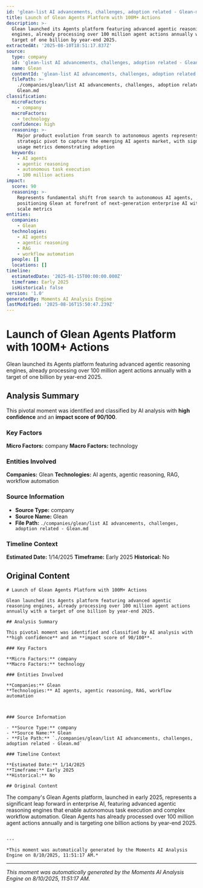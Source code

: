 ```yaml
---
id: 'glean-list AI advancements, challenges, adoption related - Glean-moment-2'
title: Launch of Glean Agents Platform with 100M+ Actions
description: >-
  Glean launched its Agents platform featuring advanced agentic reasoning
  engines, already processing over 100 million agent actions annually with a
  target of one billion by year-end 2025.
extractedAt: '2025-08-10T18:51:17.837Z'
source:
  type: company
  id: 'glean-list AI advancements, challenges, adoption related - Glean'
  name: Glean
  contentId: 'glean-list AI advancements, challenges, adoption related - Glean'
  filePath: >-
    ./companies/glean/list AI advancements, challenges, adoption related -
    Glean.md
classification:
  microFactors:
    - company
  macroFactors:
    - technology
  confidence: high
  reasoning: >-
    Major product evolution from search to autonomous agents represents a
    strategic pivot to capture the emerging AI agents market, with significant
    usage metrics demonstrating adoption
  keywords:
    - AI agents
    - agentic reasoning
    - autonomous task execution
    - 100 million actions
impact:
  score: 90
  reasoning: >-
    Represents fundamental shift from search to autonomous AI agents,
    positioning Glean at forefront of next-generation enterprise AI with massive
    scale metrics
entities:
  companies:
    - Glean
  technologies:
    - AI agents
    - agentic reasoning
    - RAG
    - workflow automation
  people: []
  locations: []
timeline:
  estimatedDate: '2025-01-15T00:00:00.000Z'
  timeframe: Early 2025
  isHistorical: false
version: '1.0'
generatedBy: Moments AI Analysis Engine
lastModified: '2025-08-16T15:50:47.239Z'
---
```

# Launch of Glean Agents Platform with 100M+ Actions

Glean launched its Agents platform featuring advanced agentic reasoning engines, already processing over 100 million agent actions annually with a target of one billion by year-end 2025.

## Analysis Summary

This pivotal moment was identified and classified by AI analysis with **high confidence** and an **impact score of 90/100**.

### Key Factors

**Micro Factors:** company
**Macro Factors:** technology

### Entities Involved

**Companies:** Glean
**Technologies:** AI agents, agentic reasoning, RAG, workflow automation



### Source Information

- **Source Type:** company
- **Source Name:** Glean
- **File Path:** `./companies/glean/list AI advancements, challenges, adoption related - Glean.md`

### Timeline Context

**Estimated Date:** 1/14/2025
**Timeframe:** Early 2025
**Historical:** No

## Original Content

```
# Launch of Glean Agents Platform with 100M+ Actions

Glean launched its Agents platform featuring advanced agentic reasoning engines, already processing over 100 million agent actions annually with a target of one billion by year-end 2025.

## Analysis Summary

This pivotal moment was identified and classified by AI analysis with **high confidence** and an **impact score of 90/100**.

### Key Factors

**Micro Factors:** company
**Macro Factors:** technology

### Entities Involved

**Companies:** Glean
**Technologies:** AI agents, agentic reasoning, RAG, workflow automation



### Source Information

- **Source Type:** company
- **Source Name:** Glean
- **File Path:** `./companies/glean/list AI advancements, challenges, adoption related - Glean.md`

### Timeline Context

**Estimated Date:** 1/14/2025
**Timeframe:** Early 2025
**Historical:** No

## Original Content

```
The company's Glean Agents platform, launched in early 2025, represents a significant leap forward in enterprise AI, featuring advanced agentic reasoning engines that enable autonomous task execution and complex workflow automation. Glean Agents has already processed over 100 million agent actions annually and is targeting one billion actions by year-end 2025.
```

---

*This moment was automatically generated by the Moments AI Analysis Engine on 8/10/2025, 11:51:17 AM.*

```

---

*This moment was automatically generated by the Moments AI Analysis Engine on 8/10/2025, 11:51:17 AM.*

